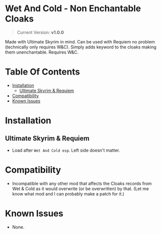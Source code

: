 # Wet And Cold - Non Enchantable Cloaks
> Current Version: **v1.0.0**

Made with Ultimate Skyrim in mind. Can be used with Requiem no problem (technically only requires W&C). Simply adds keyword to the cloaks making them unenchantable. Requires W&C. 

# Table Of Contents

<!-- TOC -->

- [Installation](#installation)
    - [Ultimate Skyrim & Requiem](#ultimate-skyrim--requiem)
- [Compatibility](#compatibility)
- [Known Issues](#known-issues)

<!-- /TOC -->

# Installation

## Ultimate Skyrim & Requiem

- Load after `Wet And Cold esp`. Left side doesn't matter.

# Compatibility

- Incompatible with any other mod that affects the Cloaks records from Wet & Cold as it would overwrite (or be overwritten) by that. (Let me know what mod and I can probably make a patch for it.)

# Known Issues

- None.